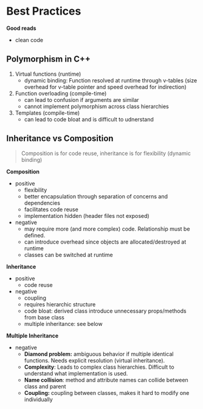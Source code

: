 # Best Practices

**Good reads**

- clean code





## Polymorphism in C++



1. Virtual functions (runtime)
   - dynamic binding: Function resolved at runtime through v-tables (size overhead for v-table pointer and speed overhead for indirection)
2. Function overloading (compile-time)
   - can lead to confusion if arguments are similar
   - cannot implement polymorphism across class hierarchies
3. Templates (compile-time)
   - can lead to code bloat and is difficult to udnerstand





## Inheritance vs Composition

> Composition is for code reuse, inheritance is for flexibility (dynamic binding)

**Composition**

- positive
  - flexibility
  - better encapsulation through separation of concerns and dependencies
  - facilitates code reuse
  - implementation hidden (header files not exposed)
- negative
  - may require more  (and more complex) code. Relationship must be defined.
  - can introduce overhead since objects are allocated/destroyed at runtime
  - classes can be switched at runtime

**Inheritance**

- positive
  - code reuse
- negative
  - coupling
  - requires hierarchic structure
  - code bloat: derived class introduce unnecessary props/methods from base class
  - multiple inheritance: see below

**Multiple Inheritance**

- negative
  - **Diamond problem:** ambiguous behavior if multiple identical functions. Needs explicit resolution (virtual inheritance).
  - **Complexity**: Leads to complex class hierarchies. Difficult to understand what implementation is used.
  - **Name collision**: method and attribute names can collide between class and parent
  - **Coupling:** coupling between classes, makes it hard to modify one individually

